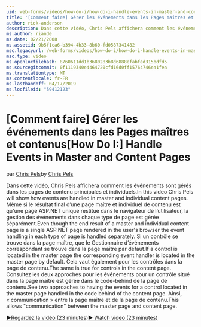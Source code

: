 ```yaml
---
uid: web-forms/videos/how-do-i/how-do-i-handle-events-in-master-and-content-pages
title: '[Comment faire] Gérer les événements dans les Pages maîtres et contenus | Microsoft Docs'
author: rick-anderson
description: Dans cette vidéo, Chris Pels affichera comment les événements sont gérés dans les pages de contenu principales et individuels. Même si le résultat final d’un maître et individuel conte...
ms.author: riande
ms.date: 02/21/2008
ms.assetid: 9b5f1ca6-b394-4b33-8b60-fd0587341482
msc.legacyurl: /web-forms/videos/how-do-i/how-do-i-handle-events-in-master-and-content-pages
msc.type: video
ms.openlocfilehash: 8760611dd1b3680283b8d6888efabfed315bdfd5
ms.sourcegitcommit: 0f1119340e4464720cfd16d0ff15764746ea1fea
ms.translationtype: MT
ms.contentlocale: fr-FR
ms.lasthandoff: 04/17/2019
ms.locfileid: "59412123"
---
```

# <a name="how-do-i-handle-events-in-master-and-content-pages"></a><span data-ttu-id="d4ddf-104">[Comment faire] Gérer les événements dans les Pages maîtres et contenus</span><span class="sxs-lookup"><span data-stu-id="d4ddf-104">[How Do I:] Handle Events in Master and Content Pages</span></span>

<span data-ttu-id="d4ddf-105">par [Chris Pels](https://twitter.com/chrispels)</span><span class="sxs-lookup"><span data-stu-id="d4ddf-105">by [Chris Pels](https://twitter.com/chrispels)</span></span>

<span data-ttu-id="d4ddf-106">Dans cette vidéo, Chris Pels affichera comment les événements sont gérés dans les pages de contenu principales et individuels.</span><span class="sxs-lookup"><span data-stu-id="d4ddf-106">In this video Chris Pels will show how events are handled in master and individual content pages.</span></span> <span data-ttu-id="d4ddf-107">Même si le résultat final d’une page maître et individuel de contenu est qu'une page ASP.NET unique restitué dans le navigateur de l’utilisateur, la gestion des événements dans chaque type de page est gérée séparément.</span><span class="sxs-lookup"><span data-stu-id="d4ddf-107">Even though the end result of a master and individual content page is a single ASP.NET page rendered in the user's browser the event handling in each type of page is handled separately.</span></span> <span data-ttu-id="d4ddf-108">Si un contrôle se trouve dans la page maître, que le Gestionnaire d’événements correspondant se trouve dans la page maître par défaut.</span><span class="sxs-lookup"><span data-stu-id="d4ddf-108">If a control is located in the master page the corresponding event handler is located in the master page by default.</span></span> <span data-ttu-id="d4ddf-109">Cela vaut également pour les contrôles dans la page de contenu.</span><span class="sxs-lookup"><span data-stu-id="d4ddf-109">The same is true for controls in the content page.</span></span> <span data-ttu-id="d4ddf-110">Consultez les deux approches pour les événements pour un contrôle situé dans la page maître est gérée dans le code-behind de la page de contenu.</span><span class="sxs-lookup"><span data-stu-id="d4ddf-110">See two approaches to having the events for a control located in the master page handled in the code behind of the content page.</span></span> <span data-ttu-id="d4ddf-111">Ainsi, « communication » entre la page maître et de la page de contenu.</span><span class="sxs-lookup"><span data-stu-id="d4ddf-111">This allows "communication" between the master page and content page.</span></span>

[<span data-ttu-id="d4ddf-112">&#9654;Regardez la vidéo (23 minutes)</span><span class="sxs-lookup"><span data-stu-id="d4ddf-112">&#9654; Watch video (23 minutes)</span></span>](https://channel9.msdn.com/Blogs/ASP-NET-Site-Videos/how-do-i-handle-events-in-master-and-content-pages)
